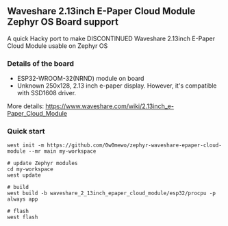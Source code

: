 ## Waveshare 2.13inch E-Paper Cloud Module Zephyr OS Board support
A quick Hacky port to make DISCONTINUED Waveshare 2.13inch E-Paper Cloud Module usable on Zephyr OS

### Details of the board
- ESP32-WROOM-32(NRND) module on board
- Unknown 250x128, 2.13 inch e-paper display. However, it's compatible with SSD1608 driver.

More details: https://www.waveshare.com/wiki/2.13inch_e-Paper_Cloud_Module

### Quick start
```
west init -m https://github.com/0w0mewo/zephyr-waveshare-epaper-cloud-module --mr main my-workspace

# update Zephyr modules
cd my-workspace
west update

# build
west build -b waveshare_2_13inch_epaper_cloud_module/esp32/procpu -p always app

# flash
west flash
```